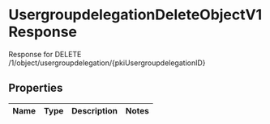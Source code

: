 

# UsergroupdelegationDeleteObjectV1Response

Response for DELETE /1/object/usergroupdelegation/{pkiUsergroupdelegationID}

## Properties

| Name | Type | Description | Notes |
|------------ | ------------- | ------------- | -------------|




